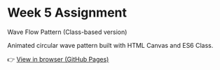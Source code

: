# Week 5 Assignment

Wave Flow Pattern (Class-based version)

Animated circular wave pattern built with HTML Canvas and ES6 Class.

👉 [View in browser (GitHub Pages)](https://ylee32-ops.github.io/my-hello-world-project-2025/w5-assignment/)
